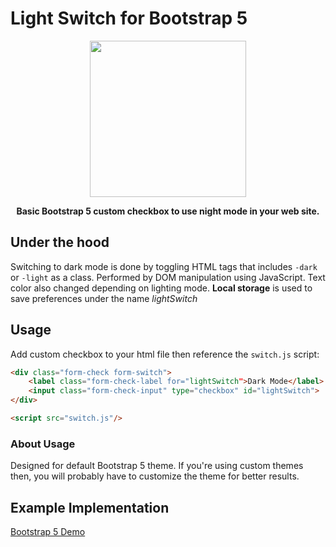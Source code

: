 # Light Switch for Bootstrap 5

<div align="center">
    <img src="https://w7.pngwing.com/pngs/6/989/png-transparent-computer-icons-favicon-latching-relay-light-switch-icons-no-attribution-miscellaneous-desktop-wallpaper-electrical-switches.png" height="250"/>
</div>

<p align="center">
<b>Basic Bootstrap 5 custom checkbox to use night mode in your web site.</b>
</p>

## Under the hood

Switching to dark mode is done by toggling HTML tags that includes `-dark` or `-light` as a class. Performed by DOM manipulation using JavaScript. Text color also changed depending on lighting mode. **Local storage** is used to save preferences under the name *lightSwitch*

## Usage

Add custom checkbox to your html file then reference the `switch.js` script:

```html
<div class="form-check form-switch">
    <label class="form-check-label for="lightSwitch">Dark Mode</label>
    <input class="form-check-input" type="checkbox" id="lightSwitch">
</div>

<script src="switch.js"/>
```

### About Usage

Designed for default Bootstrap 5 theme. If you're using custom themes then, you will probably have to customize the theme for better results.

## Example Implementation

[Bootstrap 5 Demo](https://han109k.github.io/light-switch/)
